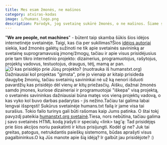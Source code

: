 ```yaml
---
title: Mes esam žmonės, ne mašinos
category: atviras-kodas
image: i/humans_logo.png
description: Parodyk, jog svetainę sukūrė žmonės, o ne mašinos. Šiame straipsnyje plačiau apie tai.
---
```


"**We are people, not machines**" - būtent taip skamba šūkis šios idėjos internetinėje svetainėje. Taigi, kas čia per sukilimas?Šios [idėjos autoriai](http://humanstxt.org/) siekia, kad žmonės galėtų sužinoti ne tik apie svetainės savininką ar svetainę suprogramavusią įmonę/žmogų, tačiau ir apie visus prisidėjusius prie tam tikro internetinio projekto: dizainerius, programuotojus, rašytojus, projektų vadovus, testuotojus, draugus, tėtį, mamą ar pan.![O kas prisidėjo prie Jūsų projekto? (nuotrauka iš humanstxt.org)](/i/01-what-is-humans-txt.png)Dažniausiai kol projektas "gimsta", prie jo vienaip ar kitaip prisideda daugybę žmonių, tačiau svetainių savininkai nė už ką nenori išduoti pavardžių kas prisidėjo dėl vienų ar kitų priežasčių. Aišku, dažnai žmonės samdo įmones, kuriose dizaineriai ir programuotojai "iškepa" visą projektą, o svetainės savininkas dažniausiai būna matęs vos vieną projektų vadovą, o kas vyko kol buvo darbas padarytas - jis nežino.Tačiau tai galima labai lengvai išspręsti! Sukūrus svetainėje humans.txt failą ir jame visa tai surašius. Tokio failo turinys gali būti rašomas kaip Jums patinka. O štai tokį pavyzdį pateikia [humanstxt.org svetainė](http://humanstxt.org/humans.txt).Tiesa, nors nebūtina, tačiau galima į savo svetainės HTML kodą įrašyti ir specialų \<link\> tag'ą:    <link type="text/plain" rel="author" href="http://domain/humans.txt" />Tad prisidėjęs prie šios akcijos noriu paskatinti ir kitus prisijungti. Kodėl gi ne? Juk tai greitas, patogus, netrukdantis paieškų sistemoms, būdas aprašyti visus pagalbininkus.O ką Jūs manote apie šią idėją? Ir galbūt jau prisidėjote? :)
